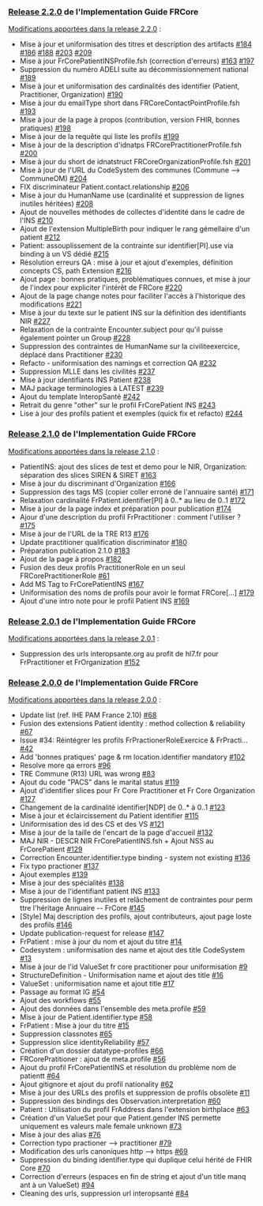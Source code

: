### [Release 2.2.0](https://hl7.fr/ig/fhir/core/2.2.0) de l'Implementation Guide FRCore

[Modifications apportées dans la release 2.2.0](https://github.com/Interop-Sante/hl7.fhir.fr.core/milestone/10?closed=1) :

* Mise à jour et uniformisation des titres et description des artifacts [#184](https://github.com/Interop-Sante/hl7.fhir.fr.core/pull/184) [#186](https://github.com/Interop-Sante/hl7.fhir.fr.core/pull/186) [#188](https://github.com/Interop-Sante/hl7.fhir.fr.core/pull/188) [#203](https://github.com/Interop-Sante/hl7.fhir.fr.core/pull/203) [#209](https://github.com/Interop-Sante/hl7.fhir.fr.core/pull/209)
* Mise à jour FrCorePatientINSProfile.fsh (correction d'erreurs) [#163](https://github.com/Interop-Sante/hl7.fhir.fr.core/pull/163) [#197](https://github.com/Interop-Sante/hl7.fhir.fr.core/pull/197)
* Suppression du numéro ADELI suite au décommissionnement national [#189](https://github.com/Interop-Sante/hl7.fhir.fr.core/pull/189)
* Mise à jour et uniformisation des cardinalités des identifier (Patient, Practitioner, Organization) [#190](https://github.com/Interop-Sante/hl7.fhir.fr.core/pull/190)
* Mise à jour du emailType short dans FRCoreContactPointProfile.fsh [#193](https://github.com/Interop-Sante/hl7.fhir.fr.core/pull/193)
* Mise à jour de la page à propos (contribution, version FHIR, bonnes pratiques) [#198](https://github.com/Interop-Sante/hl7.fhir.fr.core/pull/198)
* Mise à jour de la requête qui liste les profils [#199](https://github.com/Interop-Sante/hl7.fhir.fr.core/pull/199)
* Mise à jour de la description d'idnatps FRCorePractitionerProfile.fsh [#200](https://github.com/Interop-Sante/hl7.fhir.fr.core/pull/200)
* Mise à jour du short de idnatstruct FRCoreOrganizationProfile.fsh [#201](https://github.com/Interop-Sante/hl7.fhir.fr.core/pull/201)
* Mise à jour de l'URL du CodeSystem des communes (Commune --> CommuneOM) [#204](https://github.com/Interop-Sante/hl7.fhir.fr.core/pull/204)
* FIX discriminateur Patient.contact.relationship [#206](https://github.com/Interop-Sante/hl7.fhir.fr.core/pull/206)
* Mise à jour du HumanName use (cardinalité et suppression de lignes inutiles héritées) [#208](https://github.com/Interop-Sante/hl7.fhir.fr.core/pull/208)
* Ajout de nouvelles méthodes de collectes d'identité dans le cadre de l'INS [#210](https://github.com/Interop-Sante/hl7.fhir.fr.core/pull/210)
* Ajout de l'extension MultipleBirth pour indiquer le rang gémellaire d'un patient [#212](https://github.com/Interop-Sante/hl7.fhir.fr.core/pull/212)
* Patient: assouplissement de la contrainte sur identifier[PI].use via binding à un VS dédié [#215](https://github.com/Interop-Sante/hl7.fhir.fr.core/pull/215)
* Résolution erreurs QA : mise à jour et ajout d'exemples, définition concepts CS, path Extension [#216](https://github.com/Interop-Sante/hl7.fhir.fr.core/pull/216)
* Ajout page : bonnes pratiques, problématiques connues, et mise à jour de l'index pour expliciter l'intérêt de FRCore [#220](https://github.com/Interop-Sante/hl7.fhir.fr.core/pull/220)
* Ajout de la page change notes pour faciliter l'accès à l'historique des modifications [#221](https://github.com/Interop-Sante/hl7.fhir.fr.core/pull/221)
* Mise à jour du texte sur le patient INS sur la définition des identifiants NIR [#227](https://github.com/Interop-Sante/hl7.fhir.fr.core/pull/227)
* Relaxation de la contrainte Encounter.subject pour qu'il puisse également pointer un Group [#228](https://github.com/Interop-Sante/hl7.fhir.fr.core/pull/228)
* Suppression des contraintes de HumanName sur la civiliteexercice, déplacé dans Practitioner [#230](https://github.com/Interop-Sante/hl7.fhir.fr.core/pull/230)
* Refacto - uniformisation des namings et correction QA [#232](https://github.com/Interop-Sante/hl7.fhir.fr.core/pull/232)
* Suppression MLLE dans les civilités [#237](https://github.com/Interop-Sante/hl7.fhir.fr.core/pull/237)
* Mise à jour identifiants INS Patient [#238](https://github.com/Interop-Sante/hl7.fhir.fr.core/pull/238)
* MAJ package terminologies à LATEST [#239](https://github.com/Interop-Sante/hl7.fhir.fr.core/pull/239)
* Ajout du template InteropSanté [#242](https://github.com/Interop-Sante/hl7.fhir.fr.core/pull/242)
* Retrait du genre "other" sur le profil FrCorePatient INS [#243](https://github.com/Interop-Sante/hl7.fhir.fr.core/pull/243)
* Lise à jour des profils patient et exemples (quick fix et refacto) [#244](https://github.com/Interop-Sante/hl7.fhir.fr.core/pull/244)

### [Release 2.1.0](https://hl7.fr/ig/fhir/core/2.1.0) de l'Implementation Guide FRCore

[Modifications apportées dans la release 2.1.0](https://github.com/Interop-Sante/hl7.fhir.fr.core/milestone/9?closed=1) :

* PatientINS: ajout des slices de test et demo pour le NIR, Organization: séparation des slices SIREN & SIRET [#163](https://github.com/Interop-Sante/hl7.fhir.fr.core/pull/163)
* Mise à jour du discriminant d'Organization [#166](https://github.com/Interop-Sante/hl7.fhir.fr.core/pull/166)
* Suppression des tags MS (copier coller erroné de l'annuaire santé) [#171](https://github.com/Interop-Sante/hl7.fhir.fr.core/pull/171)
* Relaxation cardinalité FrPatient.identifier[PI] à 0..* au lieu de 0..1 [#172](https://github.com/Interop-Sante/hl7.fhir.fr.core/pull/172)
* Mise à jour de la page index et préparation pour publication [#174](https://github.com/Interop-Sante/hl7.fhir.fr.core/pull/174)
* Ajour d'une description du profil FrPractitioner : comment l'utiliser ? [#175](https://github.com/Interop-Sante/hl7.fhir.fr.core/pull/175)
* Mise à jour de l'URL de la TRE R13 [#176](https://github.com/Interop-Sante/hl7.fhir.fr.core/pull/176)
* Update practitioner qualification discriminator [#180](https://github.com/Interop-Sante/hl7.fhir.fr.core/pull/180)
* Préparation publication 2.1.0 [#183](https://github.com/Interop-Sante/hl7.fhir.fr.core/pull/183)
* Ajout de la page à propos [#182](https://github.com/Interop-Sante/hl7.fhir.fr.core/pull/182)
* Fusion des deux profils PractitionerRole en un seul FRCorePractitionerRole [#61](https://github.com/Interop-Sante/hl7.fhir.fr.core/pull/61)
* Add MS Tag to FrCorePatientINS [#167](https://github.com/Interop-Sante/hl7.fhir.fr.core/pull/167)
* Uniformisation des noms de profils pour avoir le format FRCore[...] [#179](https://github.com/Interop-Sante/hl7.fhir.fr.core/pull/179)
* Ajout d'une intro note pour le profil Patient INS [#169](https://github.com/Interop-Sante/hl7.fhir.fr.core/pull/169)

### [Release 2.0.1](https://hl7.fr/ig/fhir/core/2.0.1) de l'Implementation Guide FRCore

[Modifications apportées dans la release 2.0.1](https://github.com/Interop-Sante/hl7.fhir.fr.core/milestone/11?closed=1) :

* Suppression des urls interopsante.org au profit de hl7.fr pour FrPractitioner et FrOrganization [#152](https://github.com/Interop-Sante/hl7.fhir.fr.core/pull/152)

### [Release 2.0.0](https://hl7.fr/ig/fhir/core/2.0.0) de l'Implementation Guide FRCore

[Modifications apportées dans la release 2.0.0](https://github.com/Interop-Sante/hl7.fhir.fr.core/milestone/6?closed=1) :

* Update list (ref. IHE PAM France 2.10) [#68](https://github.com/Interop-Sante/hl7.fhir.fr.core/pull/68)
* Fusion des extensions Patient identity : method collection & reliability [#67](https://github.com/Interop-Sante/hl7.fhir.fr.core/pull/67)
* Issue #34: Réintégrer les profils FrPractionerRoleExercice & FrPracti… [#42](https://github.com/Interop-Sante/hl7.fhir.fr.core/pull/42)
* Add 'bonnes pratiques' page & rm location.identifier mandatory [#102](https://github.com/Interop-Sante/hl7.fhir.fr.core/pull/102)
* Resolve more qa errors [#96](https://github.com/Interop-Sante/hl7.fhir.fr.core/pull/96)
* TRE Commune (R13) URL was wrong [#83](https://github.com/Interop-Sante/hl7.fhir.fr.core/pull/83)
* Ajout du code "PACS" dans le marital status [#119](https://github.com/Interop-Sante/hl7.fhir.fr.core/pull/119)
* Ajout d'identifier slices pour Fr Core Practitioner et Fr Core Organization [#127](https://github.com/Interop-Sante/hl7.fhir.fr.core/pull/127)
* Changement de la cardinalité identifier[NDP] de 0..* à 0..1 [#123](https://github.com/Interop-Sante/hl7.fhir.fr.core/pull/123)
* Mise à jour et éclaircissement du Patient identifier [#115](https://github.com/Interop-Sante/hl7.fhir.fr.core/pull/115)
* Uniformisation des id des CS et des VS [#121](https://github.com/Interop-Sante/hl7.fhir.fr.core/pull/121)
* Mise à jour de la taille de l'encart de la page d'accueil [#132](https://github.com/Interop-Sante/hl7.fhir.fr.core/pull/132)
* MAJ NIR - DESCR NIR FrCorePatientINS.fsh + Ajout NSS au FrCorePatient [#129](https://github.com/Interop-Sante/hl7.fhir.fr.core/pull/129)
* Correction Encounter.identifier.type binding - system not existing [#136](https://github.com/Interop-Sante/hl7.fhir.fr.core/pull/136)
* Fix typo practioner [#137](https://github.com/Interop-Sante/hl7.fhir.fr.core/pull/137)
* Ajout exemples [#139](https://github.com/Interop-Sante/hl7.fhir.fr.core/pull/139)
* Mise à jour des spécialités [#138](https://github.com/Interop-Sante/hl7.fhir.fr.core/pull/138)
* Mise à jour de l'identifiant patient INS [#133](https://github.com/Interop-Sante/hl7.fhir.fr.core/pull/133)
* Suppression de lignes inutiles et relâchement de contraintes pour perm ttre l'héritage Annuaire -- FrCore [#145](https://github.com/Interop-Sante/hl7.fhir.fr.core/pull/145)
* [Style] Maj description des profils, ajout contributeurs, ajout page loste des profils [#146](https://github.com/Interop-Sante/hl7.fhir.fr.core/pull/146)
* Update publication-request for release [#147](https://github.com/Interop-Sante/hl7.fhir.fr.core/pull/147)
* FrPatient : mise à jour du nom et ajout du titre [#14](https://github.com/Interop-Sante/hl7.fhir.fr.core/pull/14)
* Codesystem : uniformisation des name et ajout des title CodeSystem [#13](https://github.com/Interop-Sante/hl7.fhir.fr.core/pull/13)
* Mise à jour de l'id ValueSet fr core practitioner pour uniformisation [#9](https://github.com/Interop-Sante/hl7.fhir.fr.core/pull/9)
* StructureDefinition - Uniformisation name et ajout des title [#16](https://github.com/Interop-Sante/hl7.fhir.fr.core/pull/16)
* ValueSet : uniformisation name et ajout title [#17](https://github.com/Interop-Sante/hl7.fhir.fr.core/pull/17)
* Passage au format IG [#54](https://github.com/Interop-Sante/hl7.fhir.fr.core/pull/54)
* Ajout des workflows [#55](https://github.com/Interop-Sante/hl7.fhir.fr.core/pull/55)
* Ajout des données dans l'ensemble des meta.profile [#59](https://github.com/Interop-Sante/hl7.fhir.fr.core/pull/59)
* Mise à jour de Patient.identifier.type [#58](https://github.com/Interop-Sante/hl7.fhir.fr.core/pull/58)
* FrPatient : Mise à jour du titre [#15](https://github.com/Interop-Sante/hl7.fhir.fr.core/pull/15)
* Suppression classnotes [#65](https://github.com/Interop-Sante/hl7.fhir.fr.core/pull/65)
* Suppression slice identityReliability [#57](https://github.com/Interop-Sante/hl7.fhir.fr.core/pull/57)
* Création d'un dossier datatype-profiles [#66](https://github.com/Interop-Sante/hl7.fhir.fr.core/pull/66)
* FRCorePratitioner : ajout de meta.profile [#56](https://github.com/Interop-Sante/hl7.fhir.fr.core/pull/56)
* Ajout du profil FrCorePatientINS et résolution du problème nom de patientt [#64](https://github.com/Interop-Sante/hl7.fhir.fr.core/pull/64)
* Ajout gitignore et ajout du profil nationality [#62](https://github.com/Interop-Sante/hl7.fhir.fr.core/pull/62)
* Mise à jour des URLs des profils et suppression de profils obsolète [#11](https://github.com/Interop-Sante/hl7.fhir.fr.core/pull/11)
* Suppression des bindings des Observation.interpretation [#60](https://github.com/Interop-Sante/hl7.fhir.fr.core/pull/60)
* Patient : Utilisation du profil FrAddress dans l'extension birthplace [#63](https://github.com/Interop-Sante/hl7.fhir.fr.core/pull/63)
* Création d'un ValueSet pour que Patient.gender INS permette uniquement  es valeurs male female unknown
[#73](https://github.com/Interop-Sante/hl7.fhir.fr.core/pull/73)
* Mise à jour des alias [#76](https://github.com/Interop-Sante/hl7.fhir.fr.core/pull/76)
* Correction typo practioner --> practitioner [#79](https://github.com/Interop-Sante/hl7.fhir.fr.core/pull/79)
* Modification des urls canoniques http --> https [#69](https://github.com/Interop-Sante/hl7.fhir.fr.core/pull/69)
* Suppression du binding identifier.type qui duplique celui hérité de FHIR Core [#70](https://github.com/Interop-Sante/hl7.fhir.fr.core/pull/70)
* Correction d'erreurs (espaces en fin de string et ajout d'un title manq ant à un ValueSet) [#94](https://github.com/Interop-Sante/hl7.fhir.fr.core/pull/94)
* Cleaning des urls, suppression url interopsanté [#84](https://github.com/Interop-Sante/hl7.fhir.fr.core/pull/84)
